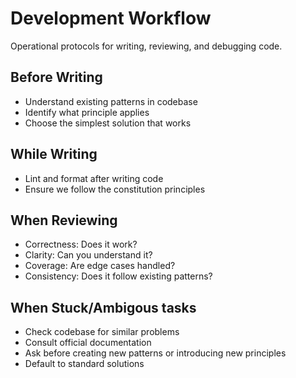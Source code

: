 # Development Workflow

Operational protocols for writing, reviewing, and debugging code.

## Before Writing

- Understand existing patterns in codebase
- Identify what principle applies
- Choose the simplest solution that works

## While Writing

- Lint and format after writing code
- Ensure we follow the constitution principles

## When Reviewing

- Correctness: Does it work?
- Clarity: Can you understand it?
- Coverage: Are edge cases handled?
- Consistency: Does it follow existing patterns?

## When Stuck/Ambigous tasks

- Check codebase for similar problems
- Consult official documentation
- Ask before creating new patterns or introducing new principles
- Default to standard solutions
